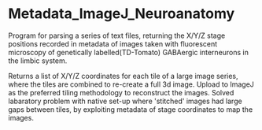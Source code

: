 # Metadata_ImageJ_Neuroanatomy

Program for parsing a series of text files, returning the X/Y/Z stage positions recorded in metadata of images taken with fluorescent microscopy of genetically labelled(TD-Tomato) GABAergic interneurons in the limbic system. 

Returns a list of X/Y/Z coordinates for each tile of a large image series, where the tiles are combined to re-create a full 3d image. Upload to ImageJ as the preferred tiling methodology to reconstruct the images. Solved labaratory problem with native set-up where 'stitched' images had large gaps between tiles, by exploiting metadata of stage coordinates to map the images.
